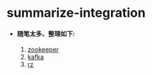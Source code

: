 # summarize-integration


+ #### 随笔太多、整理如下:
  1. [zookeeper](https://github.com/ylzyqt/summarize-integration/blob/master/zookeeper/zookeeper.md)
  2. [kafka](https://github.com/ylzyqt/summarize-integration/blob/master/kafka/kafka.md)
  3. [rz](https://github.com/ylzyqt/summarize-integration/blob/master/rz/rz.md)